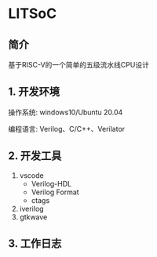 # LITSoC
## 简介
基于RISC-V的一个简单的五级流水线CPU设计
## 1. 开发环境
操作系统: windows10/Ubuntu 20.04

编程语言: Verilog、C/C++、Verilator
## 2. 开发工具
1. vscode
    - Verilog-HDL
    - Verilog Format
    - ctags
2. iverilog
3. gtkwave
## 3. 工作日志
  <!-- time    | content
:---------: | :--------:
2024/2/21 | 主要是增加了CU单元，目前可以进行一些简单的risc-v指令 -->